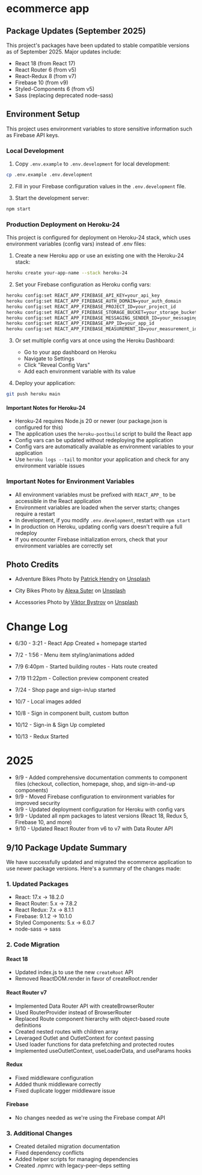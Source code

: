 # ecommerce app

## Package Updates (September 2025)

This project's packages have been updated to stable compatible versions as of September 2025. Major updates include:

- React 18 (from React 17)
- React Router 6 (from v5)
- React-Redux 8 (from v7)
- Firebase 10 (from v9)
- Styled-Components 6 (from v5)
- Sass (replacing deprecated node-sass)

## Environment Setup

This project uses environment variables to store sensitive information such as Firebase API keys.

### Local Development

1. Copy `.env.example` to `.env.development` for local development:
```bash
cp .env.example .env.development
```

2. Fill in your Firebase configuration values in the `.env.development` file.

3. Start the development server:
```bash
npm start
```

### Production Deployment on Heroku-24

This project is configured for deployment on Heroku-24 stack, which uses environment variables (config vars) instead of .env files:

1. Create a new Heroku app or use an existing one with the Heroku-24 stack:
```bash
heroku create your-app-name --stack heroku-24
```

2. Set your Firebase configuration as Heroku config vars:
```bash
heroku config:set REACT_APP_FIREBASE_API_KEY=your_api_key
heroku config:set REACT_APP_FIREBASE_AUTH_DOMAIN=your_auth_domain
heroku config:set REACT_APP_FIREBASE_PROJECT_ID=your_project_id
heroku config:set REACT_APP_FIREBASE_STORAGE_BUCKET=your_storage_bucket
heroku config:set REACT_APP_FIREBASE_MESSAGING_SENDER_ID=your_messaging_sender_id
heroku config:set REACT_APP_FIREBASE_APP_ID=your_app_id
heroku config:set REACT_APP_FIREBASE_MEASUREMENT_ID=your_measurement_id
```

3. Or set multiple config vars at once using the Heroku Dashboard:
   - Go to your app dashboard on Heroku
   - Navigate to Settings
   - Click "Reveal Config Vars"
   - Add each environment variable with its value

4. Deploy your application:
```bash
git push heroku main
```

#### Important Notes for Heroku-24

- Heroku-24 requires Node.js 20 or newer (our package.json is configured for this)
- The application uses the `heroku-postbuild` script to build the React app
- Config vars can be updated without redeploying the application
- Config vars are automatically available as environment variables to your application
- Use `heroku logs --tail` to monitor your application and check for any environment variable issues

### Important Notes for Environment Variables

- All environment variables must be prefixed with `REACT_APP_` to be accessible in the React application
- Environment variables are loaded when the server starts; changes require a restart
- In development, if you modify `.env.development`, restart with `npm start`
- In production on Heroku, updating config vars doesn't require a full redeploy
- If you encounter Firebase initialization errors, check that your environment variables are correctly set

## Photo Credits
- Adventure Bikes Photo by <a href="https://unsplash.com/@worldsbetweenlines?utm_source=unsplash&utm_medium=referral&utm_content=creditCopyText">Patrick Hendry</a> on <a href="https://unsplash.com/s/photos/bikepacking?utm_source=unsplash&utm_medium=referral&utm_content=creditCopyText">Unsplash</a>
  
- City Bikes Photo by <a href="https://unsplash.com/@studiomedia?utm_source=unsplash&utm_medium=referral&utm_content=creditCopyText">Alexa Suter</a> on <a href="https://unsplash.com/s/photos/woman-bicycle?utm_source=unsplash&utm_medium=referral&utm_content=creditCopyText">Unsplash</a>

- Accessories Photo by <a href="https://unsplash.com/@xokvictor?utm_source=unsplash&utm_medium=referral&utm_content=creditCopyText">Viktor Bystrov</a> on <a href="https://unsplash.com/s/photos/bicycle-cap?utm_source=unsplash&utm_medium=referral&utm_content=creditCopyText">Unsplash</a>


  
  
# Change Log

- 6/30 - 3:21 - React App Created + homepage started
- 7/2 - 1:56 - Menu item styling/animations added
- 7/9 6:40pm - Started building routes - Hats route created
- 7/19 11:22pm - Collection preview component created
- 7/24 - Shop page and sign-in/up started

- 10/7 - Local images added
- 10/8 - Sign in component built, custom button
- 10/12 - Sign-in & Sign Up completed
- 10/13 - Redux Started

# 2025
- 9/9 - Added comprehensive documentation comments to component files (checkout, collection, homepage, shop, and sign-in-and-up components)
- 9/9 - Moved Firebase configuration to environment variables for improved security
- 9/9 - Updated deployment configuration for Heroku with config vars
- 9/9 - Updated all npm packages to latest versions (React 18, Redux 5, Firebase 10, and more)
- 9/10 - Updated React Router from v6 to v7 with Data Router API

## 9/10 Package Update Summary

We have successfully updated and migrated the ecommerce application to use newer package versions. Here's a summary of the changes made:

### 1. Updated Packages

- React: 17.x → 18.2.0
- React Router: 5.x → 7.8.2
- React Redux: 7.x → 8.1.1
- Firebase: 9.1.2 → 10.1.0
- Styled Components: 5.x → 6.0.7
- node-sass → sass

### 2. Code Migration

#### React 18
- Updated index.js to use the new `createRoot` API
- Removed ReactDOM.render in favor of createRoot.render

#### React Router v7
- Implemented Data Router API with createBrowserRouter
- Used RouterProvider instead of BrowserRouter
- Replaced Route component hierarchy with object-based route definitions
- Created nested routes with children array
- Leveraged Outlet and OutletContext for context passing
- Used loader functions for data prefetching and protected routes
- Implemented useOutletContext, useLoaderData, and useParams hooks

#### Redux
- Fixed middleware configuration
- Added thunk middleware correctly
- Fixed duplicate logger middleware issue

#### Firebase
- No changes needed as we're using the Firebase compat API

### 3. Additional Changes

- Created detailed migration documentation
- Fixed dependency conflicts
- Added helper scripts for managing dependencies
- Created .npmrc with legacy-peer-deps setting
